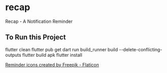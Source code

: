 # recap

Recap - A Notification Reminder

## To Run this Project

flutter clean
flutter pub get
dart run build_runner build --delete-conflicting-outputs
flutter build apk
flutter install

<a href="https://www.flaticon.com/free-icons/reminder" title="reminder icons">Reminder icons created by Freepik - Flaticon</a>